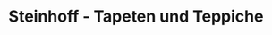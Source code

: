 ---
title: "Steinhoff - Tapeten und Teppiche"
url: /beckum/steinhoff-tapeten-und-teppiche/
shop: Raumausstattung
---